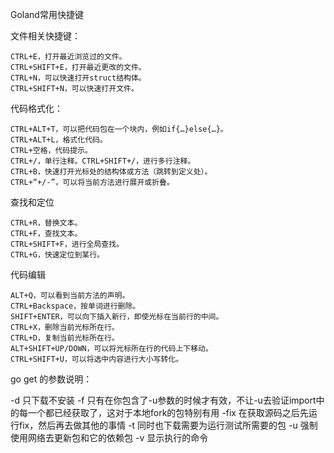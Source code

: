 Goland常用快捷键

文件相关快捷键：

    CTRL+E，打开最近浏览过的文件。
    CTRL+SHIFT+E，打开最近更改的文件。
    CTRL+N，可以快速打开struct结构体。
    CTRL+SHIFT+N，可以快速打开文件。

代码格式化：

    CTRL+ALT+T，可以把代码包在一个块内，例如if{…}else{…}。
    CTRL+ALT+L，格式化代码。
    CTRL+空格，代码提示。
    CTRL+/，单行注释。CTRL+SHIFT+/，进行多行注释。
    CTRL+B，快速打开光标处的结构体或方法（跳转到定义处）。
    CTRL+“+/-”，可以将当前方法进行展开或折叠。

查找和定位

    CTRL+R，替换文本。
    CTRL+F，查找文本。
    CTRL+SHIFT+F，进行全局查找。
    CTRL+G，快速定位到某行。

代码编辑

    ALT+Q，可以看到当前方法的声明。
    CTRL+Backspace，按单词进行删除。
    SHIFT+ENTER，可以向下插入新行，即使光标在当前行的中间。
    CTRL+X，删除当前光标所在行。
    CTRL+D，复制当前光标所在行。
    ALT+SHIFT+UP/DOWN，可以将光标所在行的代码上下移动。
    CTRL+SHIFT+U，可以将选中内容进行大小写转化。
    
    
go get 的参数说明：

-d 只下载不安装
-f 只有在你包含了-u参数的时候才有效，不让-u去验证import中的每一个都已经获取了，这对于本地fork的包特别有用
-fix 在获取源码之后先运行fix，然后再去做其他的事情
-t 同时也下载需要为运行测试所需要的包
-u 强制使用网络去更新包和它的依赖包
-v 显示执行的命令 
